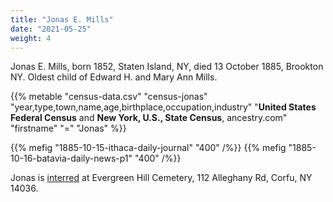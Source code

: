 ```yaml
---
title: "Jonas E. Mills"
date: "2021-05-25"
weight: 4
---
```


Jonas E. Mills, born 1852, Staten Island, NY, died 13 October 1885, Brookton NY. Oldest child of Edward H. and Mary Ann Mills.

<!--more-->

{{% metable "census-data.csv" "census-jonas" "year,type,town,name,age,birthplace,occupation,industry" "**United States Federal Census** and **New York, U.S., State Census**, ancestry.com" "firstname" "=" "Jonas" %}}

{{% mefig "1885-10-15-ithaca-daily-journal" "400" /%}}
{{% mefig "1885-10-16-batavia-daily-news-p1" "400" /%}}

Jonas is [interred](https://www.findagrave.com/memorial/75958930/jonas-e-mills) at Evergreen Hill Cemetery, 112 Alleghany Rd, Corfu, NY 14036.